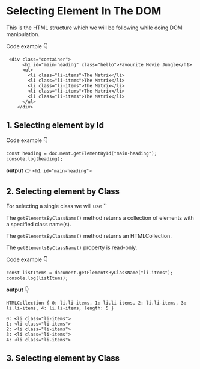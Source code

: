 # Selecting Element In The DOM

This is the HTML structure which we will be following while doing DOM manipulation.

Code example 👇

```
 <div class="container">
      <h1 id="main-heading" class="hello">Favourite Movie Jungle</h1>
      <ul>
        <li class="li-items">The Matrix</li>
        <li class="li-items">The Matrix</li>
        <li class="li-items">The Matrix</li>
        <li class="li-items">The Matrix</li>
        <li class="li-items">The Matrix</li>
      </ul>
    </div>
```

## 1. Selecting element by Id

Code example 👇

```
const heading = document.getElementById("main-heading");
console.log(heading);
```

**output** 👉 `<h1 id="main-heading">`

## 2. Selecting element by Class

For selecting a single class we will use ``

The `getElementsByClassName()` method returns a collection of elements with a specified class name(s).

The `getElementsByClassName()` method returns an HTMLCollection.

The `getElementsByClassName()` property is read-only.

Code example 👇

```
const listItems = document.getElementsByClassName("li-items");
console.log(listItems);
```

**output** 👇

```
HTMLCollection { 0: li.li-items, 1: li.li-items, 2: li.li-items, 3: li.li-items, 4: li.li-items, length: 5 }
​
0: <li class="li-items">
1: <li class="li-items">​
2: <li class="li-items">​
3: <li class="li-items">​
4: <li class="li-items">
```

## 3. Selecting element by Class
